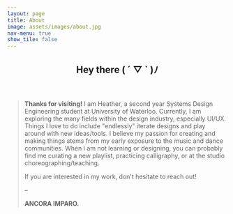 ```yaml
---
layout: page
title: About
image: assets/images/about.jpg
nav-menu: true
show_tile: false
---
```


<!-- Main -->
<div id="main" class="alt">

<!-- One -->
<section id="one">
	<div class="inner">
		<header class="major">
			<h2>Hey there ( ´ ▽ ` )ﾉ</h2>
		</header>

<!-- Text -->
<blockquote>
	<p><b>Thanks for visiting!</b> I am Heather, a second year Systems Design Engineering student at University of Waterloo. Currently, I am exploring the many fields within the design industry, especially UI/UX. Things I love to do include "endlessly" iterate designs and play around with new ideas/tools. I believe my passion for creating and making things stems from my early exposure to the music and dance communities. When I am not learning or designing, you can probably find me curating a new playlist, practicing calligraphy, or at the studio choreographing/teaching.</p>
	<p>If you are interested in my work, don't hesitate to reach out!</p>
	<p>–</p>
	<p><b>ANCORA IMPARO.</b></p>
</blockquote>
<!-- <div class="row">
	<div class="6u 12u$(small)">
		<h3>I like</h3>
		<blockquote>
			<p>Curating playlists</p>
			<p>Video & Music editing</p>
			<p>Boba</p>
		</blockquote>
	</div>
	<div class="6u 12u$(small)">
		<h3>I am learning</h3>
		<blockquote>
			<p>Calligraphy</p>
			<p>House Dance</p>
			<p>Korean (한국어)</p>
		</blockquote>
	</div>
</div> -->
